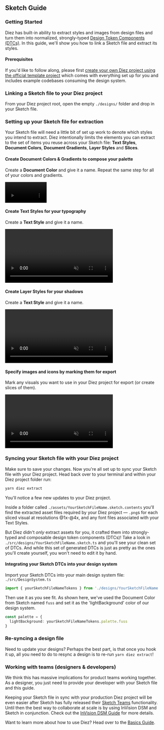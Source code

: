 ## Sketch Guide

### Getting Started

Diez has built-in ability to extract styles and images from design files and turn them into normalized, strongly-typed [Design Token Components (DTCs)](/glossary/#tokens). In this guide, we'll show you how to link a Sketch file and extract its styles.

#### Prerequisites

If you'd like to follow along, please first [create your own Diez project using the official template project](/getting-started/#set-up) which comes with everything set up for you and includes example codebases consuming the design system.

### Linking a Sketch file to your Diez project
From your Diez project root, open the empty `./designs/` folder and drop in your Sketch file.

### Setting up your Sketch file for extraction
Your Sketch file will need a little bit of set up work to denote which styles you intend to extract. Diez intentionally limits the elements you can extract to the set of items you reuse across your Sketch file: **Text Styles**, **Document Colors**, **Document Gradients**, **Layer Styles** and **Slices**.

#### Create Document Colors & Gradients to compose your palette
Create a **Document Color** and give it a name. Repeat the same step for all of your colors and gradients.

<video width="27%" autoplay loop muted playsinline>
    <source src="@theme/assets/vids/sketch-color.mp4" type="video/mp4">
</video>

#### Create Text Styles for your typography
Create a **Text Style** and give it a name.

<video width="70%" autoplay loop muted playsinline>
    <source src="@theme/assets/vids/sketch-text-style.mp4" type="video/mp4">
</video>

#### Create Layer Styles for your shadows
Create a **Text Style** and give it a name.

<video width="70%" autoplay loop muted playsinline>
    <source src="@theme/assets/vids/sketch-shadow.mp4" type="video/mp4">
</video>

#### Specify images and icons by marking them for export
Mark any visuals you want to use in your Diez project for export (or create slices of them).

<video width="70%" autoplay loop muted playsinline>
    <source src="@theme/assets/vids/sketch-export.mp4" type="video/mp4">
</video>


### Syncing your Sketch file with your Diez project
Make sure to save your changes. Now you're all set up to sync your Sketch file with your Diez project. Head back over to your terminal and within your Diez project folder run:

```bash
yarn diez extract
```

You'll notice a few new updates to your Diez project.

Inside a folder called `./assets/YourSketchFileName.sketch.contents` you'll find the extracted asset files required by your Diez project — `.png`s for each sliced visual at resolutions @1x-@4x, and any font files associated with your Text Styles.

But Diez didn't _only_ extract assets for you, it crafted them into strongly-typed and composable design token components (DTCs)! Take a look in `./src/designs/YourSketchFileName.sketch.ts` and you'll see your clean set of DTCs. And while this set of generated DTCs is just as pretty as the ones you'll create yourself, you won't need to edit it by hand.

#### Integrating your Sketch DTCs into your design system

Import your Sketch DTCs into your main design system file: `./src/DesignSystem.ts`

```typescript
import { yourSketchFileNameTokens } from './designs/YourSketchFileName.sketch';
```

Then use it as you see fit. As shown here, we've used the Document Color from Sketch named `fuss` and set it as the 'lightBackground' color of our design system.

```typescript
const palette = {
  lightBackground: yourSketchFileNameTokens.palette.fuss
}
```

### Re-syncing a design file

Need to update your designs? Perhaps the best part, is that once you hook it up, all you need to do to resync a design is to re-run `yarn diez extract`!

### Working with teams (designers & developers)

We think this has massive implications for product teams working together. As a designer, you just need to provide your developer with your Sketch file and this guide.

Keeping your Sketch file in sync with your production Diez project will be even easier after Sketch has fully released their [Sketch Teams](https://www.sketch.com/teams/) functionality. Until then the best way to collaborate at scale is by using InVision DSM and Sketch in conjunction. Check out the [InVision DSM Guide](/getting-started/dsm) for more details.

Want to learn more about how to use Diez? Head over to the [Basics Guide](/getting-started/the-basics).
